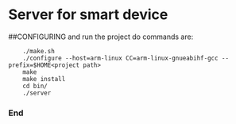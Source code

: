 
# Server for smart device

##CONFIGURING and run the project
do commands are:
```
	./make.sh
	./configure --host=arm-linux CC=arm-linux-gnueabihf-gcc --prefix=$HOME<project path>
	make
	make install
	cd bin/
	./server
```


### End
